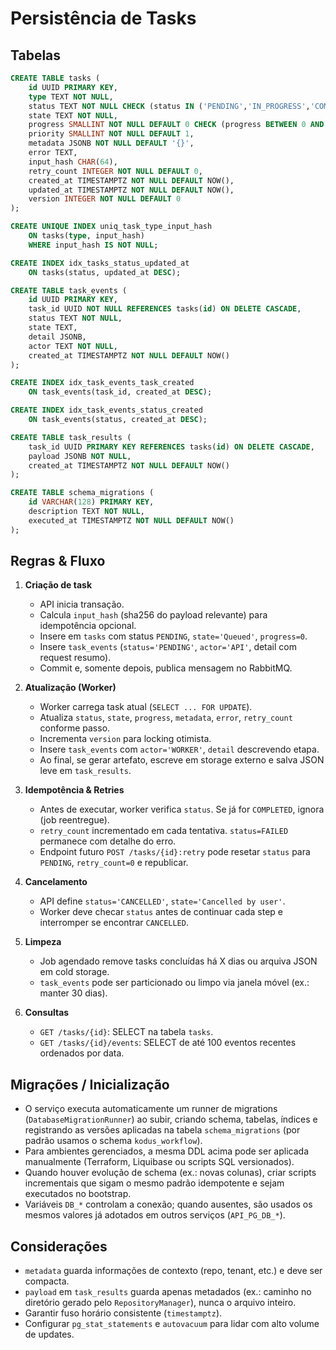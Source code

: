 # Persistência de Tasks

## Tabelas

```sql
CREATE TABLE tasks (
    id UUID PRIMARY KEY,
    type TEXT NOT NULL,
    status TEXT NOT NULL CHECK (status IN ('PENDING','IN_PROGRESS','COMPLETED','FAILED','CANCELLED')),
    state TEXT NOT NULL,
    progress SMALLINT NOT NULL DEFAULT 0 CHECK (progress BETWEEN 0 AND 100),
    priority SMALLINT NOT NULL DEFAULT 1,
    metadata JSONB NOT NULL DEFAULT '{}',
    error TEXT,
    input_hash CHAR(64),
    retry_count INTEGER NOT NULL DEFAULT 0,
    created_at TIMESTAMPTZ NOT NULL DEFAULT NOW(),
    updated_at TIMESTAMPTZ NOT NULL DEFAULT NOW(),
    version INTEGER NOT NULL DEFAULT 0
);

CREATE UNIQUE INDEX uniq_task_type_input_hash
    ON tasks(type, input_hash)
    WHERE input_hash IS NOT NULL;

CREATE INDEX idx_tasks_status_updated_at
    ON tasks(status, updated_at DESC);

CREATE TABLE task_events (
    id UUID PRIMARY KEY,
    task_id UUID NOT NULL REFERENCES tasks(id) ON DELETE CASCADE,
    status TEXT NOT NULL,
    state TEXT,
    detail JSONB,
    actor TEXT NOT NULL,
    created_at TIMESTAMPTZ NOT NULL DEFAULT NOW()
);

CREATE INDEX idx_task_events_task_created
    ON task_events(task_id, created_at DESC);

CREATE INDEX idx_task_events_status_created
    ON task_events(status, created_at DESC);

CREATE TABLE task_results (
    task_id UUID PRIMARY KEY REFERENCES tasks(id) ON DELETE CASCADE,
    payload JSONB NOT NULL,
    created_at TIMESTAMPTZ NOT NULL DEFAULT NOW()
);

CREATE TABLE schema_migrations (
    id VARCHAR(128) PRIMARY KEY,
    description TEXT NOT NULL,
    executed_at TIMESTAMPTZ NOT NULL DEFAULT NOW()
);
```

## Regras & Fluxo

1. **Criação de task**
   - API inicia transação.
   - Calcula `input_hash` (sha256 do payload relevante) para idempotência opcional.
   - Insere em `tasks` com status `PENDING`, `state='Queued'`, `progress=0`.
   - Insere `task_events` (`status='PENDING'`, `actor='API'`, detail com request resumo).
   - Commit e, somente depois, publica mensagem no RabbitMQ.

2. **Atualização (Worker)**
   - Worker carrega task atual (`SELECT ... FOR UPDATE`).
   - Atualiza `status`, `state`, `progress`, `metadata`, `error`, `retry_count` conforme passo.
   - Incrementa `version` para locking otimista.
   - Insere `task_events` com `actor='WORKER'`, `detail` descrevendo etapa.
   - Ao final, se gerar artefato, escreve em storage externo e salva JSON leve em `task_results`.

3. **Idempotência & Retries**
   - Antes de executar, worker verifica `status`. Se já for `COMPLETED`, ignora (job reentregue).
   - `retry_count` incrementado em cada tentativa. `status=FAILED` permanece com detalhe do erro.
   - Endpoint futuro `POST /tasks/{id}:retry` pode resetar `status` para `PENDING`, `retry_count=0` e republicar.

4. **Cancelamento**
   - API define `status='CANCELLED'`, `state='Cancelled by user'`.
   - Worker deve checar `status` antes de continuar cada step e interromper se encontrar `CANCELLED`.

5. **Limpeza**
   - Job agendado remove tasks concluídas há X dias ou arquiva JSON em cold storage.
   - `task_events` pode ser particionado ou limpo via janela móvel (ex.: manter 30 dias).

6. **Consultas**
   - `GET /tasks/{id}`: SELECT na tabela `tasks`.
   - `GET /tasks/{id}/events`: SELECT de até 100 eventos recentes ordenados por data.

## Migrações / Inicialização

- O serviço executa automaticamente um runner de migrations (`DatabaseMigrationRunner`) ao subir, criando schema, tabelas, índices e registrando as versões aplicadas na tabela `schema_migrations` (por padrão usamos o schema `kodus_workflow`).
- Para ambientes gerenciados, a mesma DDL acima pode ser aplicada manualmente (Terraform, Liquibase ou scripts SQL versionados).
- Quando houver evolução de schema (ex.: novas colunas), criar scripts incrementais que sigam o mesmo padrão idempotente e sejam executados no bootstrap.
- Variáveis `DB_*` controlam a conexão; quando ausentes, são usados os mesmos valores já adotados em outros serviços (`API_PG_DB_*`).

## Considerações

- `metadata` guarda informações de contexto (repo, tenant, etc.) e deve ser compacta.
- `payload` em `task_results` guarda apenas metadados (ex.: caminho no diretório gerado pelo `RepositoryManager`), nunca o arquivo inteiro.
- Garantir fuso horário consistente (`timestamptz`).
- Configurar `pg_stat_statements` e `autovacuum` para lidar com alto volume de updates.
